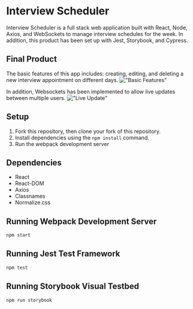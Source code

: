 # Interview Scheduler

Interview Scheduler is a full stack web application built with React, Node, Axios, and WebSockets to manage interview schedules for the week. In addition, this product has been set up with Jest, Storybook, and Cypress.

## Final Product

The basic features of this app includes: creating, editing, and deleting a new interview appointment on different days.
!["Basic Features"](https://github.com/cindyhalim/scheduler/blob/master/assets/basic_features.gif?raw=true)

In addition, Websockets has been implemented to allow live updates between multiple users.
!["Live Update"](https://github.com/cindyhalim/scheduler/blob/master/assets/websocket_feature.gif?raw=true)

## Setup

1. Fork this repository, then clone your fork of this repository.
2. Install dependencies using the `npm install` command.
3. Run the webpack development server

## Dependencies

- React
- React-DOM
- Axios
- Classnames
- Normalize.css

## Running Webpack Development Server

```sh
npm start
```

## Running Jest Test Framework

```sh
npm test
```

## Running Storybook Visual Testbed

```sh
npm run storybook
```
